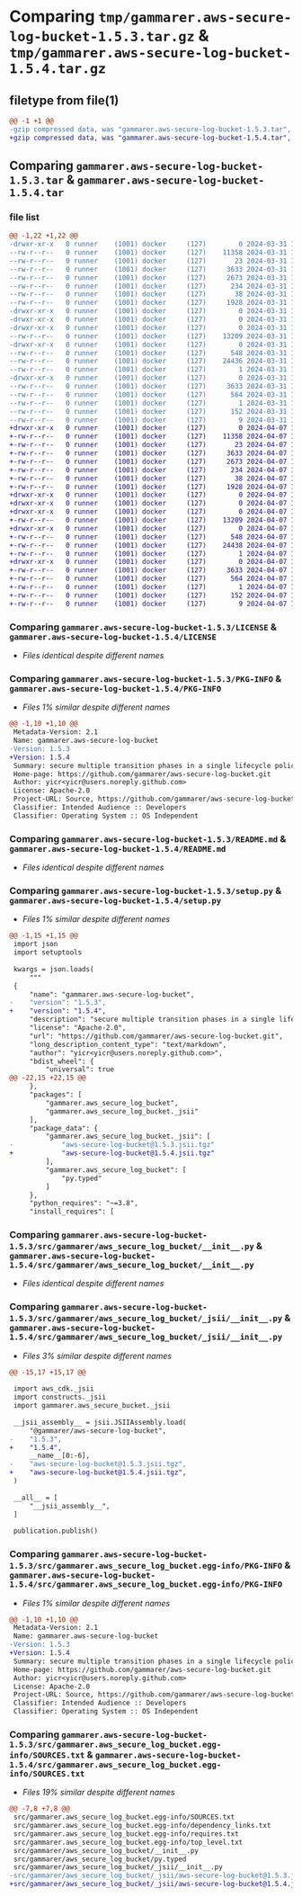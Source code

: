 # Comparing `tmp/gammarer.aws-secure-log-bucket-1.5.3.tar.gz` & `tmp/gammarer.aws-secure-log-bucket-1.5.4.tar.gz`

## filetype from file(1)

```diff
@@ -1 +1 @@
-gzip compressed data, was "gammarer.aws-secure-log-bucket-1.5.3.tar", last modified: Sun Mar 31 18:22:20 2024, max compression
+gzip compressed data, was "gammarer.aws-secure-log-bucket-1.5.4.tar", last modified: Sun Apr  7 18:22:24 2024, max compression
```

## Comparing `gammarer.aws-secure-log-bucket-1.5.3.tar` & `gammarer.aws-secure-log-bucket-1.5.4.tar`

### file list

```diff
@@ -1,22 +1,22 @@
-drwxr-xr-x   0 runner    (1001) docker     (127)        0 2024-03-31 18:22:20.655442 gammarer.aws-secure-log-bucket-1.5.3/
--rw-r--r--   0 runner    (1001) docker     (127)    11358 2024-03-31 18:22:09.000000 gammarer.aws-secure-log-bucket-1.5.3/LICENSE
--rw-r--r--   0 runner    (1001) docker     (127)       23 2024-03-31 18:22:09.000000 gammarer.aws-secure-log-bucket-1.5.3/MANIFEST.in
--rw-r--r--   0 runner    (1001) docker     (127)     3633 2024-03-31 18:22:20.655442 gammarer.aws-secure-log-bucket-1.5.3/PKG-INFO
--rw-r--r--   0 runner    (1001) docker     (127)     2673 2024-03-31 18:22:09.000000 gammarer.aws-secure-log-bucket-1.5.3/README.md
--rw-r--r--   0 runner    (1001) docker     (127)      234 2024-03-31 18:22:09.000000 gammarer.aws-secure-log-bucket-1.5.3/pyproject.toml
--rw-r--r--   0 runner    (1001) docker     (127)       38 2024-03-31 18:22:20.655442 gammarer.aws-secure-log-bucket-1.5.3/setup.cfg
--rw-r--r--   0 runner    (1001) docker     (127)     1928 2024-03-31 18:22:09.000000 gammarer.aws-secure-log-bucket-1.5.3/setup.py
-drwxr-xr-x   0 runner    (1001) docker     (127)        0 2024-03-31 18:22:20.651442 gammarer.aws-secure-log-bucket-1.5.3/src/
-drwxr-xr-x   0 runner    (1001) docker     (127)        0 2024-03-31 18:22:20.651442 gammarer.aws-secure-log-bucket-1.5.3/src/gammarer/
-drwxr-xr-x   0 runner    (1001) docker     (127)        0 2024-03-31 18:22:20.655442 gammarer.aws-secure-log-bucket-1.5.3/src/gammarer/aws_secure_log_bucket/
--rw-r--r--   0 runner    (1001) docker     (127)    13209 2024-03-31 18:22:09.000000 gammarer.aws-secure-log-bucket-1.5.3/src/gammarer/aws_secure_log_bucket/__init__.py
-drwxr-xr-x   0 runner    (1001) docker     (127)        0 2024-03-31 18:22:20.655442 gammarer.aws-secure-log-bucket-1.5.3/src/gammarer/aws_secure_log_bucket/_jsii/
--rw-r--r--   0 runner    (1001) docker     (127)      548 2024-03-31 18:22:09.000000 gammarer.aws-secure-log-bucket-1.5.3/src/gammarer/aws_secure_log_bucket/_jsii/__init__.py
--rw-r--r--   0 runner    (1001) docker     (127)    24436 2024-03-31 18:22:09.000000 gammarer.aws-secure-log-bucket-1.5.3/src/gammarer/aws_secure_log_bucket/_jsii/aws-secure-log-bucket@1.5.3.jsii.tgz
--rw-r--r--   0 runner    (1001) docker     (127)        1 2024-03-31 18:22:09.000000 gammarer.aws-secure-log-bucket-1.5.3/src/gammarer/aws_secure_log_bucket/py.typed
-drwxr-xr-x   0 runner    (1001) docker     (127)        0 2024-03-31 18:22:20.655442 gammarer.aws-secure-log-bucket-1.5.3/src/gammarer.aws_secure_log_bucket.egg-info/
--rw-r--r--   0 runner    (1001) docker     (127)     3633 2024-03-31 18:22:20.000000 gammarer.aws-secure-log-bucket-1.5.3/src/gammarer.aws_secure_log_bucket.egg-info/PKG-INFO
--rw-r--r--   0 runner    (1001) docker     (127)      564 2024-03-31 18:22:20.000000 gammarer.aws-secure-log-bucket-1.5.3/src/gammarer.aws_secure_log_bucket.egg-info/SOURCES.txt
--rw-r--r--   0 runner    (1001) docker     (127)        1 2024-03-31 18:22:20.000000 gammarer.aws-secure-log-bucket-1.5.3/src/gammarer.aws_secure_log_bucket.egg-info/dependency_links.txt
--rw-r--r--   0 runner    (1001) docker     (127)      152 2024-03-31 18:22:20.000000 gammarer.aws-secure-log-bucket-1.5.3/src/gammarer.aws_secure_log_bucket.egg-info/requires.txt
--rw-r--r--   0 runner    (1001) docker     (127)        9 2024-03-31 18:22:20.000000 gammarer.aws-secure-log-bucket-1.5.3/src/gammarer.aws_secure_log_bucket.egg-info/top_level.txt
+drwxr-xr-x   0 runner    (1001) docker     (127)        0 2024-04-07 18:22:24.092228 gammarer.aws-secure-log-bucket-1.5.4/
+-rw-r--r--   0 runner    (1001) docker     (127)    11358 2024-04-07 18:22:09.000000 gammarer.aws-secure-log-bucket-1.5.4/LICENSE
+-rw-r--r--   0 runner    (1001) docker     (127)       23 2024-04-07 18:22:09.000000 gammarer.aws-secure-log-bucket-1.5.4/MANIFEST.in
+-rw-r--r--   0 runner    (1001) docker     (127)     3633 2024-04-07 18:22:24.092228 gammarer.aws-secure-log-bucket-1.5.4/PKG-INFO
+-rw-r--r--   0 runner    (1001) docker     (127)     2673 2024-04-07 18:22:09.000000 gammarer.aws-secure-log-bucket-1.5.4/README.md
+-rw-r--r--   0 runner    (1001) docker     (127)      234 2024-04-07 18:22:09.000000 gammarer.aws-secure-log-bucket-1.5.4/pyproject.toml
+-rw-r--r--   0 runner    (1001) docker     (127)       38 2024-04-07 18:22:24.092228 gammarer.aws-secure-log-bucket-1.5.4/setup.cfg
+-rw-r--r--   0 runner    (1001) docker     (127)     1928 2024-04-07 18:22:09.000000 gammarer.aws-secure-log-bucket-1.5.4/setup.py
+drwxr-xr-x   0 runner    (1001) docker     (127)        0 2024-04-07 18:22:24.088228 gammarer.aws-secure-log-bucket-1.5.4/src/
+drwxr-xr-x   0 runner    (1001) docker     (127)        0 2024-04-07 18:22:24.088228 gammarer.aws-secure-log-bucket-1.5.4/src/gammarer/
+drwxr-xr-x   0 runner    (1001) docker     (127)        0 2024-04-07 18:22:24.092228 gammarer.aws-secure-log-bucket-1.5.4/src/gammarer/aws_secure_log_bucket/
+-rw-r--r--   0 runner    (1001) docker     (127)    13209 2024-04-07 18:22:09.000000 gammarer.aws-secure-log-bucket-1.5.4/src/gammarer/aws_secure_log_bucket/__init__.py
+drwxr-xr-x   0 runner    (1001) docker     (127)        0 2024-04-07 18:22:24.092228 gammarer.aws-secure-log-bucket-1.5.4/src/gammarer/aws_secure_log_bucket/_jsii/
+-rw-r--r--   0 runner    (1001) docker     (127)      548 2024-04-07 18:22:09.000000 gammarer.aws-secure-log-bucket-1.5.4/src/gammarer/aws_secure_log_bucket/_jsii/__init__.py
+-rw-r--r--   0 runner    (1001) docker     (127)    24438 2024-04-07 18:22:09.000000 gammarer.aws-secure-log-bucket-1.5.4/src/gammarer/aws_secure_log_bucket/_jsii/aws-secure-log-bucket@1.5.4.jsii.tgz
+-rw-r--r--   0 runner    (1001) docker     (127)        1 2024-04-07 18:22:09.000000 gammarer.aws-secure-log-bucket-1.5.4/src/gammarer/aws_secure_log_bucket/py.typed
+drwxr-xr-x   0 runner    (1001) docker     (127)        0 2024-04-07 18:22:24.092228 gammarer.aws-secure-log-bucket-1.5.4/src/gammarer.aws_secure_log_bucket.egg-info/
+-rw-r--r--   0 runner    (1001) docker     (127)     3633 2024-04-07 18:22:24.000000 gammarer.aws-secure-log-bucket-1.5.4/src/gammarer.aws_secure_log_bucket.egg-info/PKG-INFO
+-rw-r--r--   0 runner    (1001) docker     (127)      564 2024-04-07 18:22:24.000000 gammarer.aws-secure-log-bucket-1.5.4/src/gammarer.aws_secure_log_bucket.egg-info/SOURCES.txt
+-rw-r--r--   0 runner    (1001) docker     (127)        1 2024-04-07 18:22:24.000000 gammarer.aws-secure-log-bucket-1.5.4/src/gammarer.aws_secure_log_bucket.egg-info/dependency_links.txt
+-rw-r--r--   0 runner    (1001) docker     (127)      152 2024-04-07 18:22:24.000000 gammarer.aws-secure-log-bucket-1.5.4/src/gammarer.aws_secure_log_bucket.egg-info/requires.txt
+-rw-r--r--   0 runner    (1001) docker     (127)        9 2024-04-07 18:22:24.000000 gammarer.aws-secure-log-bucket-1.5.4/src/gammarer.aws_secure_log_bucket.egg-info/top_level.txt
```

### Comparing `gammarer.aws-secure-log-bucket-1.5.3/LICENSE` & `gammarer.aws-secure-log-bucket-1.5.4/LICENSE`

 * *Files identical despite different names*

### Comparing `gammarer.aws-secure-log-bucket-1.5.3/PKG-INFO` & `gammarer.aws-secure-log-bucket-1.5.4/PKG-INFO`

 * *Files 1% similar despite different names*

```diff
@@ -1,10 +1,10 @@
 Metadata-Version: 2.1
 Name: gammarer.aws-secure-log-bucket
-Version: 1.5.3
+Version: 1.5.4
 Summary: secure multiple transition phases in a single lifecycle policy bucket.
 Home-page: https://github.com/gammarer/aws-secure-log-bucket.git
 Author: yicr<yicr@users.noreply.github.com>
 License: Apache-2.0
 Project-URL: Source, https://github.com/gammarer/aws-secure-log-bucket.git
 Classifier: Intended Audience :: Developers
 Classifier: Operating System :: OS Independent
```

### Comparing `gammarer.aws-secure-log-bucket-1.5.3/README.md` & `gammarer.aws-secure-log-bucket-1.5.4/README.md`

 * *Files identical despite different names*

### Comparing `gammarer.aws-secure-log-bucket-1.5.3/setup.py` & `gammarer.aws-secure-log-bucket-1.5.4/setup.py`

 * *Files 1% similar despite different names*

```diff
@@ -1,15 +1,15 @@
 import json
 import setuptools
 
 kwargs = json.loads(
     """
 {
     "name": "gammarer.aws-secure-log-bucket",
-    "version": "1.5.3",
+    "version": "1.5.4",
     "description": "secure multiple transition phases in a single lifecycle policy bucket.",
     "license": "Apache-2.0",
     "url": "https://github.com/gammarer/aws-secure-log-bucket.git",
     "long_description_content_type": "text/markdown",
     "author": "yicr<yicr@users.noreply.github.com>",
     "bdist_wheel": {
         "universal": true
@@ -22,15 +22,15 @@
     },
     "packages": [
         "gammarer.aws_secure_log_bucket",
         "gammarer.aws_secure_log_bucket._jsii"
     ],
     "package_data": {
         "gammarer.aws_secure_log_bucket._jsii": [
-            "aws-secure-log-bucket@1.5.3.jsii.tgz"
+            "aws-secure-log-bucket@1.5.4.jsii.tgz"
         ],
         "gammarer.aws_secure_log_bucket": [
             "py.typed"
         ]
     },
     "python_requires": "~=3.8",
     "install_requires": [
```

### Comparing `gammarer.aws-secure-log-bucket-1.5.3/src/gammarer/aws_secure_log_bucket/__init__.py` & `gammarer.aws-secure-log-bucket-1.5.4/src/gammarer/aws_secure_log_bucket/__init__.py`

 * *Files identical despite different names*

### Comparing `gammarer.aws-secure-log-bucket-1.5.3/src/gammarer/aws_secure_log_bucket/_jsii/__init__.py` & `gammarer.aws-secure-log-bucket-1.5.4/src/gammarer/aws_secure_log_bucket/_jsii/__init__.py`

 * *Files 3% similar despite different names*

```diff
@@ -15,17 +15,17 @@
 
 import aws_cdk._jsii
 import constructs._jsii
 import gammarer.aws_secure_bucket._jsii
 
 __jsii_assembly__ = jsii.JSIIAssembly.load(
     "@gammarer/aws-secure-log-bucket",
-    "1.5.3",
+    "1.5.4",
     __name__[0:-6],
-    "aws-secure-log-bucket@1.5.3.jsii.tgz",
+    "aws-secure-log-bucket@1.5.4.jsii.tgz",
 )
 
 __all__ = [
     "__jsii_assembly__",
 ]
 
 publication.publish()
```

### Comparing `gammarer.aws-secure-log-bucket-1.5.3/src/gammarer.aws_secure_log_bucket.egg-info/PKG-INFO` & `gammarer.aws-secure-log-bucket-1.5.4/src/gammarer.aws_secure_log_bucket.egg-info/PKG-INFO`

 * *Files 1% similar despite different names*

```diff
@@ -1,10 +1,10 @@
 Metadata-Version: 2.1
 Name: gammarer.aws-secure-log-bucket
-Version: 1.5.3
+Version: 1.5.4
 Summary: secure multiple transition phases in a single lifecycle policy bucket.
 Home-page: https://github.com/gammarer/aws-secure-log-bucket.git
 Author: yicr<yicr@users.noreply.github.com>
 License: Apache-2.0
 Project-URL: Source, https://github.com/gammarer/aws-secure-log-bucket.git
 Classifier: Intended Audience :: Developers
 Classifier: Operating System :: OS Independent
```

### Comparing `gammarer.aws-secure-log-bucket-1.5.3/src/gammarer.aws_secure_log_bucket.egg-info/SOURCES.txt` & `gammarer.aws-secure-log-bucket-1.5.4/src/gammarer.aws_secure_log_bucket.egg-info/SOURCES.txt`

 * *Files 19% similar despite different names*

```diff
@@ -7,8 +7,8 @@
 src/gammarer.aws_secure_log_bucket.egg-info/SOURCES.txt
 src/gammarer.aws_secure_log_bucket.egg-info/dependency_links.txt
 src/gammarer.aws_secure_log_bucket.egg-info/requires.txt
 src/gammarer.aws_secure_log_bucket.egg-info/top_level.txt
 src/gammarer/aws_secure_log_bucket/__init__.py
 src/gammarer/aws_secure_log_bucket/py.typed
 src/gammarer/aws_secure_log_bucket/_jsii/__init__.py
-src/gammarer/aws_secure_log_bucket/_jsii/aws-secure-log-bucket@1.5.3.jsii.tgz
+src/gammarer/aws_secure_log_bucket/_jsii/aws-secure-log-bucket@1.5.4.jsii.tgz
```

